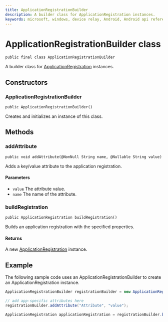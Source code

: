 ```yaml
---
title: ApplicationRegistrationBuilder
description: A builder class for ApplicationRegistration instances.
keywords: microsoft, windows, device relay, Android, Android api reference 
---
```


# ApplicationRegistrationBuilder class

```
public final class ApplicationRegistrationBuilder
```

A builder class for [ApplicationRegistration](ApplicationRegistration.md) instances.

## Constructors

### ApplicationRegistrationBuilder
`public ApplicationRegistrationBuilder()`

Creates and initializes an instance of this class.

## Methods

### addAttribute
`public void addAttribute(@NonNull String name, @Nullable String value)`

Adds a key/value attribute to the application registration.

#### Parameters
* `value` The attribute value.
* `name` The name of the attribute.


### buildRegistration
`public ApplicationRegistration buildRegistration()`

Builds an application registration with the specified properties.

#### Returns
A new [ApplicationRegistration](ApplicationRegistration.md) instance.

## Example

The following sample code uses an ApplicationRegistrationBuilder to create an ApplicationRegistration instance. 

```Java
ApplicationRegistrationBuilder registrationBuilder = new ApplicationRegistrationBuilder();

// add app-specific attributes here
registrationBuilder.addAttribute("Attribute", "value");

ApplicationRegistration applicationRegistration = registrationBuilder.buildRegistration();

```